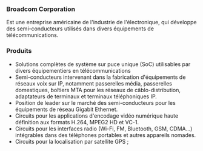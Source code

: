 ### Broadcom Corporation

Est une entreprise américaine de l'industrie de l'électronique, qui développe des semi-conducteurs utilisés dans divers équipements de télécommunications. 

### Produits
- Solutions complètes de système sur puce unique (SoC) utilisables par divers équipementiers en télécommunications
- Semi-conducteurs intervenant dans la fabrication d'équipements de réseaux voix sur IP, notamment passerelles média, passerelles domestiques, boîtiers MTA pour les réseaux de câblo-distribution, adaptateurs de terminaux et terminaux téléphoniques IP.
- Position de leader sur le marché des semi-conducteurs pour les équipements de réseau Gigabit Ethernet.
- Circuits pour les applications d'encodage vidéo numérique haute définition aux formats H.264, MPEG2 HD et VC-1.
- Circuits pour les interfaces radio (Wi-Fi, FM, Bluetooth, GSM, CDMA…) intégrables dans des téléphones portables et autres appareils nomades.
- Circuits pour la localisation par satellite GPS ;
